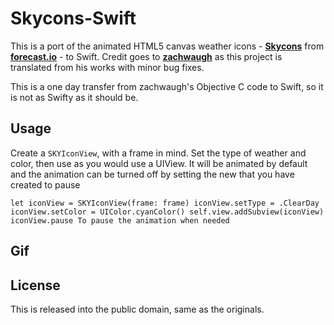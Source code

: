 # Skycons-Swift

This is a port of the animated HTML5 canvas weather icons - [**Skycons**](http://darkskyapp.github.io/skycons/) from [**forecast.io**](http://forecast.io) - to Swift. Credit goes to [**zachwaugh**](https://github.com/zachwaugh/cocoa-skycons) as this project is translated from his works with minor bug fixes.

This is a one day transfer from zachwaugh's Objective C code to Swift, so it is not as Swifty as it should be.

## Usage

Create a `SKYIconView`, with a frame in mind. Set the type of weather and color, then use as you would use a UIView. It will be animated by default and the animation can be turned off by setting the new that you have created to pause 

``let iconView = SKYIconView(frame: frame)
iconView.setType = .ClearDay
iconView.setColor = UIColor.cyanColor()
self.view.addSubview(iconView)
iconView.pause To pause the animation when needed
``

## Gif


## License

This is released into the public domain, same as the originals.
